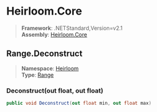 # Heirloom.Core

> **Framework**: .NETStandard,Version=v2.1  
> **Assembly**: [Heirloom.Core][0]  

## Range.Deconstruct

> **Namespace**: [Heirloom][0]  
> **Type**: [Range][1]  

### Deconstruct(out float, out float)

```cs
public void Deconstruct(out float min, out float max)
```

[0]: ../../../Heirloom.Core.md
[1]: ../Range.md

